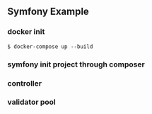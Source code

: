 ## Symfony Example ##

### docker init
    $ docker-compose up --build

### symfony init project through composer

### controller

### validator pool